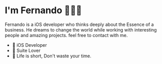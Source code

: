 # I'm Fernando 👨🏻‍💻

Fernando is a iOS developer who thinks deeply about the Essence of a business. He dreams to change the world while working with interesting people and amazing projects. feel free to contact with me. 


- 📱 iOS Developer
- 👔 Suite Lover 
- 🚀 Life is short, Don't waste your time.
